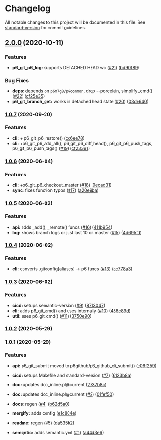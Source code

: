 # Changelog

All notable changes to this project will be documented in this file. See [standard-version](https://github.com/conventional-changelog/standard-version) for commit guidelines.

## [2.0.0](https://github.com/p6m7g8/p6git/compare/v1.0.7...v2.0.0) (2020-10-11)


### Features

* **p6_git_p6_log:** supports DETACHED HEAD wc ([#21](https://github.com/p6m7g8/p6git/issues/21)) ([bd90f89](https://github.com/p6m7g8/p6git/commit/bd90f89a04157a0ad2f8e22687c6f27f0422c01e))


### Bug Fixes

* **deps:** depends on `p6m7g8/p6common`, drop --porcelain, simplify _cmd() ([#22](https://github.com/p6m7g8/p6git/issues/22)) ([cf25e35](https://github.com/p6m7g8/p6git/commit/cf25e353b0675fca57e36d9b3ac073d7e403e373))
* **p6_git_branch_get:** works in detached head state ([#20](https://github.com/p6m7g8/p6git/issues/20)) ([03de640](https://github.com/p6m7g8/p6git/commit/03de64074b766b0f9c67ab4e93aeddf9407e5569))

### [1.0.7](https://github.com/p6m7g8/p6git/compare/v1.0.6...v1.0.7) (2020-09-20)


### Features

* **cli:** + p6_git_p6_restore() ([cc6ee78](https://github.com/p6m7g8/p6git/commit/cc6ee78cfd9390ab80b2938c898b01f5827cf116))
* **cli:** +p6_git_p6_add_all(), p6_git_p6_diff_head(), p6_git_p6_push_tags, p6_git_p6_push_tags() ([#19](https://github.com/p6m7g8/p6git/issues/19)) ([cf23391](https://github.com/p6m7g8/p6git/commit/cf233913c9ea2f27e440d96a8c04f712a00ff2da))

### [1.0.6](https://github.com/p6m7g8/p6git/compare/v1.0.5...v1.0.6) (2020-06-04)


### Features

* **cli:** +p6_git_p6_checkout_master ([#18](https://github.com/p6m7g8/p6git/issues/18)) ([9ecad31](https://github.com/p6m7g8/p6git/commit/9ecad31a2817d7cd803fc6600e78904305c3084e))
* **sync:** fixes function typos ([#17](https://github.com/p6m7g8/p6git/issues/17)) ([a20e9ba](https://github.com/p6m7g8/p6git/commit/a20e9badabf9eb6aa41881f5d7efd93d2171b665))

### [1.0.5](https://github.com/p6m7g8/p6git/compare/v1.0.4...v1.0.5) (2020-06-02)


### Features

* **api:** adds _add(), _remote() funcs ([#16](https://github.com/p6m7g8/p6git/issues/16)) ([411b954](https://github.com/p6m7g8/p6git/commit/411b95488acbe075a8b2d25e7f556f1e5a381b16))
* **log:** shows branch logs or just last 10 on master ([#15](https://github.com/p6m7g8/p6git/issues/15)) ([4d695fd](https://github.com/p6m7g8/p6git/commit/4d695fd9d06f4a2968cad336580ffe2747f66059))

### [1.0.4](https://github.com/p6m7g8/p6git/compare/v1.0.3...v1.0.4) (2020-06-02)


### Features

* **cli:** converts .gitconfig[aliases] -> p6 funcs ([#13](https://github.com/p6m7g8/p6git/issues/13)) ([cc778a3](https://github.com/p6m7g8/p6git/commit/cc778a35341de7e0e54e72f21ba8d4318ae9a58c))

### [1.0.3](https://github.com/p6m7g8/p6git/compare/v1.0.2...v1.0.3) (2020-06-02)


### Features

* **cicd:** setups semantic-version ([#9](https://github.com/p6m7g8/p6git/issues/9)) ([8713047](https://github.com/p6m7g8/p6git/commit/8713047c28379d241e6c4d24671d8e871d43bfb6))
* **cli:** adds p6_git_cmd() and uses internally ([#10](https://github.com/p6m7g8/p6git/issues/10)) ([486c89d](https://github.com/p6m7g8/p6git/commit/486c89de7a0b0953b83d67a9fc8bff3099315b5c))
* **util:** uses p6_git_cmd() ([#11](https://github.com/p6m7g8/p6git/issues/11)) ([3750e90](https://github.com/p6m7g8/p6git/commit/3750e901f341deb76cadeaedde3b2d19825f2ae7))

### [1.0.2](https://github.com/p6m7g8/p6git/compare/v1.0.1...v1.0.2) (2020-05-29)

### 1.0.1 (2020-05-29)


### Features

* **api:** p6_git_submit moved to p6github/p6_github_cli_submit() ([e06f259](https://github.com/p6m7g8/p6git/commit/e06f259a93adfbad5e0a46d045d7d2c7515e5476))
* **cicd:** setups Makefile and standard-version ([#7](https://github.com/p6m7g8/p6git/issues/7)) ([6123b8a](https://github.com/p6m7g8/p6git/commit/6123b8a56a4ddbe1f5af3daa54701fd3f8ba2031))


* **doc:** updates doc_inline.pl@current ([2737b8c](https://github.com/p6m7g8/p6git/commit/2737b8cc5f60a5d3199786016bf15e6c5a1de4a2))
* **doc:** updates doc_inline.pl@current ([#2](https://github.com/p6m7g8/p6git/issues/2)) ([01fef50](https://github.com/p6m7g8/p6git/commit/01fef50974e58b7fe9370cb7371fa0ec911b2cf5))
* **docs:** regen ([#4](https://github.com/p6m7g8/p6git/issues/4)) ([b62d5a0](https://github.com/p6m7g8/p6git/commit/b62d5a0022b2699fc05db838a2473e9a618ff666))
* **mergify:** adds config ([e1c804e](https://github.com/p6m7g8/p6git/commit/e1c804e54797d3fccd7f51edba3348c87e76c06e))
* **readme:** regen ([#5](https://github.com/p6m7g8/p6git/issues/5)) ([da535b2](https://github.com/p6m7g8/p6git/commit/da535b2a8a1e13a4f45a27053ba6492f647e45ab))
* **semqntic:** adds semantic.yml ([#1](https://github.com/p6m7g8/p6git/issues/1)) ([a44d3e6](https://github.com/p6m7g8/p6git/commit/a44d3e6995b849a27da60d9511ee4348a6743b78))
